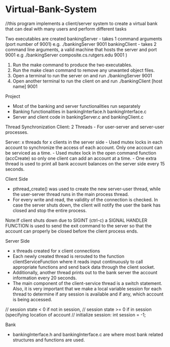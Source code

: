 # Virtual-Bank-System

//this program implements a client/server system to create a virtual bank that can deal with many users and perform different tasks

Two executables are created
  bankingServer
    - takes 1 command arguments (port number of 9001)
        e.g. ./bankingServer 9001
  bankingClient
    - takes 2 command line arguments, a valid machine that hosts the server and port 9001
        e.g ./bankingServer composite.cs.rutgers.edu 9001 )
1. Run the make command to produce the two executables.
2. Run the make clean command to remove any unwanted object files.
3. Open a terminal to run the server on and run ./bankingServer 9001
4. Open another terminal to run the client on and run ./bankingClient [host name] 9001

Project
  - Most of the banking and server functionalities run separately
  - Banking functionalities in bankingInterface.h bankingInterface.c
  - Server and client code in bankingServer.c and bankingClient.c

Thread Synchronization
  Client: 2 Threads
    - For user-server and server-user processes.

  Server: x threads for x clients in the server side
    - Used mutex locks in each account to synchronize the access of each account. Only one account can be serviced as a time.
    - Used mutex lock in the open command function (accCreate) so only one client can add an account at a time.
    - One extra thread is used to print all bank account balances on the server side every 15 seconds.

Client Side
  - pthread_create() was used to create the new server-user thread, while the user-server thread runs in the main process thread.
  - For every write and read, the validity of the connection is checked. In case the server shuts down, the client will notify the user     the bank has closed and stop the entire process.

Note:If client shuts down due to SIGINT (ctrl-c) a SIGNAL HANDLER FUNCTION is used to send the exit command to the server so that the account can properly be closed before the client process ends.

Server Side
  - x threads created for x client connections
  - Each newly created thread is rerouted to the function clientServiceFunction where it reads input continuously to call appropriate       functions and send back data through the client socket.
- Additionally, another thread prints out to the bank server the account information every 20 seconds.
- The main component of the client-service thread is a switch statement. Also, it is very important that we make a local variable         session for each thread to determine if any session is available and if any, which account is being accessed.

// session state < 0 if not in session,
// session state >= 0 if in session (specifying location of account
// initialize session: int session = -1;

Bank
  - bankingInterface.h and bankingInterface.c are where most bank related structures and functions are used.
